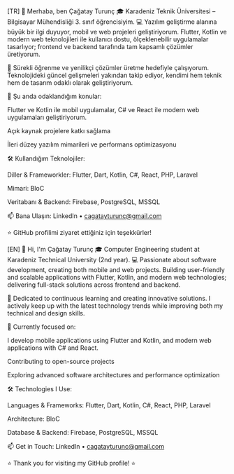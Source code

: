 [TR]
👋 Merhaba, ben Çağatay Turunç
🎓 Karadeniz Teknik Üniversitesi – Bilgisayar Mühendisliği 3. sınıf öğrencisiyim.
💻 Yazılım geliştirme alanına büyük bir ilgi duyuyor, mobil ve web projeleri geliştiriyorum.
Flutter, Kotlin ve modern web teknolojileri ile kullanıcı dostu, ölçeklenebilir uygulamalar tasarlıyor;
frontend ve backend tarafında tam kapsamlı çözümler üretiyorum.

🚀 Sürekli öğrenme ve yenilikçi çözümler üretme hedefiyle çalışıyorum. Teknolojideki güncel gelişmeleri yakından takip ediyor, kendimi hem teknik hem de tasarım odaklı olarak geliştiriyorum.

🌱 Şu anda odaklandığım konular:

Flutter ve Kotlin ile mobil uygulamalar, C# ve React ile modern web uygulamaları geliştiriyorum.

Açık kaynak projelere katkı sağlama

İleri düzey yazılım mimarileri ve performans optimizasyonu

🛠 Kullandığım Teknolojiler:

Diller & Frameworkler: Flutter, Dart, Kotlin, C#, React, PHP, Laravel

Mimari: BloC

Veritabanı & Backend: Firebase, PostgreSQL, MSSQL

📫 Bana Ulaşın:
LinkedIn • cagatayturunc@gmail.com

⭐ GitHub profilimi ziyaret ettiğiniz için teşekkürler!

[EN]
👋 Hi, I'm Çağatay Turunç
🎓 Computer Engineering student at Karadeniz Technical University (2nd year).
💻 Passionate about software development, creating both mobile and web projects.
Building user-friendly and scalable applications with Flutter, Kotlin, and modern web technologies;
delivering full-stack solutions across frontend and backend.

🚀 Dedicated to continuous learning and creating innovative solutions. I actively keep up with the latest technology trends while improving both my technical and design skills.

🌱 Currently focused on:

I develop mobile applications using Flutter and Kotlin, and modern web applications with C# and React.

Contributing to open-source projects

Exploring advanced software architectures and performance optimization

🛠 Technologies I Use:

Languages & Frameworks: Flutter, Dart, Kotlin, C#, React, PHP, Laravel

Architecture: BloC

Database & Backend: Firebase, PostgreSQL, MSSQL

📫 Get in Touch:
LinkedIn • cagatayturunc@gmail.com

⭐ Thank you for visiting my GitHub profile! ⭐
